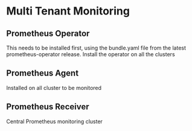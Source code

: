 # Multi Tenant Monitoring

## Prometheus Operator
This needs to be installed first, using the bundle.yaml file from the latest prometheus-operator release.
Install the operator on all the clusters

## Prometheus Agent
Installed on all cluster to be monitored

## Prometheus Receiver
Central Prometheus monitoring cluster
